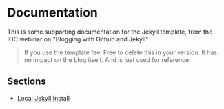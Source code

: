 # Documentation

This is some supporting documentation for the Jekyll template, from the IOC
webinar on "Blogging with Github and Jekyll"

> If you use the template feel Free to delete this in your version.
> It has no impact on the blog itself. And is just used for reference.

## Sections


- [Local Jekyll Install](localJekyll.md)